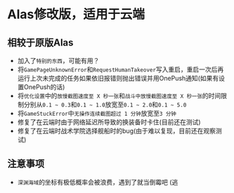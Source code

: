 # Alas修改版，适用于云端

## 相较于原版Alas
- 加入了`特别的东西`，可能有用？
- 将`GamePageUnknownError`和`RequestHumanTakeover`写入重启，重启一次后再运行上次未完成的任务如果依旧报错则抛出错误并用OnePush通知(如果有设置OnePush的话)
- 将`优化设置`中的`放慢截图速度至 X 秒一张`和`战斗中放慢截图速度至 X 秒一张`的时间限制分别从`0.1 ~ 0.3`和`0.1 ~ 1.0`放宽至`0.1 ~ 2.0`和`0.1 ~ 5.0`
- 将`GameStuckError`中`无操作连续截图超过 1 分钟`放宽至`3 分钟`
- 修复了在云端时由于网络延迟所导致的换装备时卡住(目前还在测试)
- 修复了在云端时战术学院选择舰船时的bug(由于难以复现，目前还在观察测试)

## 注意事项
- `深渊海域`的坐标有极低概率会被浪费，遇到了就当倒霉吧 (逃